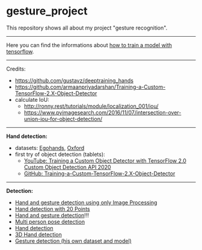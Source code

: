# gesture_project

This repository shows all about my project "gesture recognition".

---

Here you can find the informations about [how to train a model with tensorflow](https://github.com/gitkatrin/gesture_project/blob/master/train_hand_datasets.md).

---

Credits: 
- https://github.com/gustavz/deeptraining_hands
- https://github.com/armaanpriyadarshan/Training-a-Custom-TensorFlow-2.X-Object-Detector
- calculate IoU:
  - http://ronny.rest/tutorials/module/localization_001/iou/
  - https://www.pyimagesearch.com/2016/11/07/intersection-over-union-iou-for-object-detection/

---

**Hand detection:**
  - datasets: [Egohands](http://vision.soic.indiana.edu/projects/egohands/), [Oxford](http://www.robots.ox.ac.uk/~vgg/data/hands/)
  - first try of object detection (tablets): 
    - [YouTube: Training a Custom Object Detector with TensorFlow 2.0 Custom Object Detection API 2020](https://www.youtube.com/watch?v=oqd54apcgGE)
    - [GitHub: Training-a-Custom-TensorFlow-2.X-Object-Detector](https://github.com/armaanpriyadarshan/Training-a-Custom-TensorFlow-2.x-Object-Detector)


---

**Detection:**
  - [Hand and gesture detection using only Image Processing](https://github.com/SouravJohar/handy)
  - [Hand detection with 20 Points](https://github.com/StrongRay/Openpose-Hand-Detection)
  - [Hand and gesture detection](https://github.com/StrongRay/Openpose-Hand-Detection)!!!
  - [Multi person pose detection](https://github.com/ZheC/Realtime_Multi-Person_Pose_Estimation)
  - [Hand detection](https://github.com/victordibia/handtracking)
  - [3D Hand detection](https://github.com/lmb-freiburg/hand3d)
  - [Gesture detection (his own dataset and model)](https://github.com/MrEliptik/HandPose)
